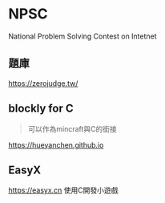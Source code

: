 # NPSC
National Problem Solving Contest on Intetnet

## 題庫
https://zerojudge.tw/

## blockly for C
> 可以作為mincraft與C的銜接

https://hueyanchen.github.io

## EasyX
https://easyx.cn
使用C開發小遊戲
